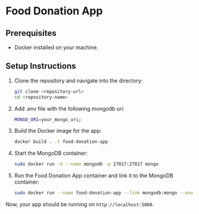 # Food Donation App

## Prerequisites
- Docker installed on your machine.



## Setup Instructions

1. Clone the repository and navigate into the directory:

    ```bash
    git clone <repository-url>
    cd <repository-name>
    ```

2. Add .env file with the following mongodb uri:

    ```bash
    MONGO_URI=your_mongo_uri;
    ```

2. Build the Docker image for the app:

    ```bash
    docker build . -t food-donation-app
    ```

3. Start the MongoDB container:

    ```bash
    sudo docker run -d --name mongodb -p 27017:27017 mongo
    ```

4. Run the Food Donation App container and link it to the MongoDB container:

    ```bash
    sudo docker run --name food-donation-app --link mongodb:mongo --env-file .env -p 5000:5000 food-donation-app
    ```

Now, your app should be running on `http://localhost:5000`.
